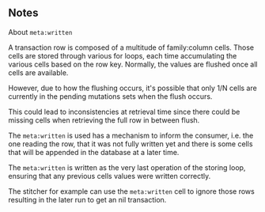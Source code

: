 ## Notes

About `meta:written`

A transaction row is composed of a multitude of family:column cells. Those cells
are stored through various for loops, each time accumulating the various cells
based on the row key. Normally, the values are flushed once all cells are available.

However, due to how the flushing occurs, it's possible that only 1/N cells are
currently in the pending mutations sets when the flush occurs.

This could lead to inconsistencies at retrieval time since there could be missing
cells when retrieving the full row in between flush.

The `meta:written` is used has a mechanism to inform the consumer, i.e. the one
reading the row, that it was not fully written yet and there is some cells
that will be appended in the database at a later time.

The `meta:written` is written as the very last operation of the storing
loop, ensuring that any previous cells values were written correctly.

The stitcher for example can use the `meta:written` cell to ignore those
rows resulting in the later run to get an nil transaction.
